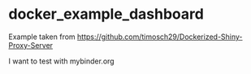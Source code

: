 # docker_example_dashboard


Example taken from https://github.com/timosch29/Dockerized-Shiny-Proxy-Server

I want to test with mybinder.org 

